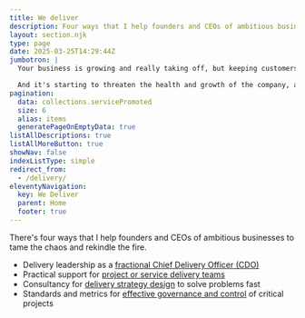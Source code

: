 ```yaml
---
title: We deliver
description: Four ways that I help founders and CEOs of ambitious businesses to tame the chaos and rekindle the fire
layout: section.njk
type: page
date: 2025-03-25T14:29:44Z
jumbotron: |
  Your business is growing and really taking off, but keeping customers happy as you scale up is an unexpected challenge.{.bold}

  And it's starting to threaten the health and growth of the company, affecting your passion as a founder.{.smaller .emphasis}
pagination:
  data: collections.servicePromoted
  size: 6
  alias: items
  generatePageOnEmptyData: true
listAllDescriptions: true
listAllMoreButton: true
showNav: false
indexListType: simple
redirect_from:
  - /delivery/
eleventyNavigation:
  key: We Deliver
  parent: Home
  footer: true
---
```


There's four ways that I help founders and CEOs of ambitious businesses to tame the chaos and rekindle the fire.

- Delivery leadership as a [fractional Chief Delivery Officer (CDO)](/deliver/fractional/)
- Practical support for [project or service delivery teams](/deliver/project-delivery/)
- Consultancy for [delivery strategy design](/deliver/strategy-design/) to solve problems fast
- Standards and metrics for [effective governance and control](/deliver/governance-control/) of critical projects
